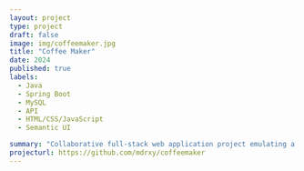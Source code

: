 ```yaml
---
layout: project
type: project
draft: false
image: img/coffeemaker.jpg
title: "Coffee Maker"
date: 2024
published: true
labels:
  - Java
  - Spring Boot
  - MySQL
  - API
  - HTML/CSS/JavaScript
  - Semantic UI

summary: "Collaborative full-stack web application project emulating a coffee shop Point of Sale (POS)"
projecturl: https://github.com/mdrxy/coffeemaker
---
```

